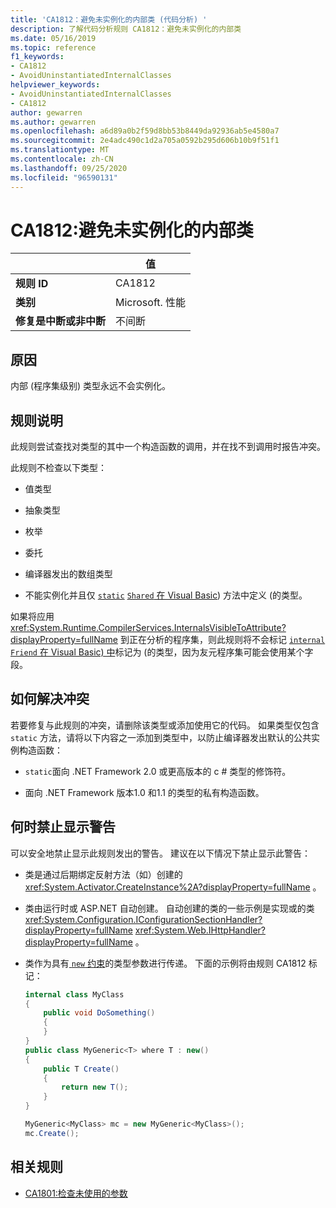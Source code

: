 ```yaml
---
title: 'CA1812：避免未实例化的内部类 (代码分析) '
description: 了解代码分析规则 CA1812：避免未实例化的内部类
ms.date: 05/16/2019
ms.topic: reference
f1_keywords:
- CA1812
- AvoidUninstantiatedInternalClasses
helpviewer_keywords:
- AvoidUninstantiatedInternalClasses
- CA1812
author: gewarren
ms.author: gewarren
ms.openlocfilehash: a6d89a0b2f59d8bb53b8449da92936ab5e4580a7
ms.sourcegitcommit: 2e4adc490c1d2a705a0592b295d606b10b9f51f1
ms.translationtype: MT
ms.contentlocale: zh-CN
ms.lasthandoff: 09/25/2020
ms.locfileid: "96590131"
---
```

# <a name="ca1812-avoid-uninstantiated-internal-classes"></a>CA1812:避免未实例化的内部类

| | 值 |
|-|-|
| **规则 ID** |CA1812|
| **类别** |Microsoft. 性能|
| **修复是中断或非中断** |不间断|

## <a name="cause"></a>原因

内部 (程序集级别) 类型永远不会实例化。

## <a name="rule-description"></a>规则说明

此规则尝试查找对类型的其中一个构造函数的调用，并在找不到调用时报告冲突。

此规则不检查以下类型：

- 值类型

- 抽象类型

- 枚举

- 委托

- 编译器发出的数组类型

- 不能实例化并且仅 [`static`](../../../csharp/language-reference/keywords/static.md) [ `Shared` 在 Visual Basic](../../../visual-basic/language-reference/modifiers/shared.md)) 方法中定义 (的类型。

如果将应用 <xref:System.Runtime.CompilerServices.InternalsVisibleToAttribute?displayProperty=fullName> 到正在分析的程序集，则此规则将不会标记 [`internal`](../../../csharp/language-reference/keywords/internal.md) [ `Friend` 在 Visual Basic) 中](../../../visual-basic/language-reference/modifiers/friend.md)标记为 (的类型，因为友元程序集可能会使用某个字段。

## <a name="how-to-fix-violations"></a>如何解决冲突

若要修复与此规则的冲突，请删除该类型或添加使用它的代码。 如果类型仅包含 `static` 方法，请将以下内容之一添加到类型中，以防止编译器发出默认的公共实例构造函数：

- `static`面向 .NET Framework 2.0 或更高版本的 c # 类型的修饰符。

- 面向 .NET Framework 版本1.0 和1.1 的类型的私有构造函数。

## <a name="when-to-suppress-warnings"></a>何时禁止显示警告

可以安全地禁止显示此规则发出的警告。 建议在以下情况下禁止显示此警告：

- 类是通过后期绑定反射方法（如）创建的 <xref:System.Activator.CreateInstance%2A?displayProperty=fullName> 。

- 类由运行时或 ASP.NET 自动创建。 自动创建的类的一些示例是实现或的类 <xref:System.Configuration.IConfigurationSectionHandler?displayProperty=fullName> <xref:System.Web.IHttpHandler?displayProperty=fullName> 。

- 类作为具有[ `new` 约束](../../../csharp/language-reference/keywords/new-constraint.md)的类型参数进行传递。 下面的示例将由规则 CA1812 标记：

    ```csharp
    internal class MyClass
    {
        public void DoSomething()
        {
        }
    }
    public class MyGeneric<T> where T : new()
    {
        public T Create()
        {
            return new T();
        }
    }

    MyGeneric<MyClass> mc = new MyGeneric<MyClass>();
    mc.Create();
    ```

## <a name="related-rules"></a>相关规则

- [CA1801:检查未使用的参数](ca1801.md)
